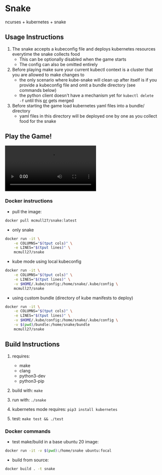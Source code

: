 # Snake
ncurses + kubernetes + snake
## Usage Instructions
1. The snake accepts a kubeconfig file and deploys kubernetes resources everytime the snake collects food
    - This can be optionally disabled when the game starts
    - The config can also be omitted entirely 
2. Before playing make sure your current kubectl context is a cluster that you are allowed to make changes to
    - the only scenario where kube-snake will clean up after itself is if you provide a kubeconfig file and omit a bundle directory (see commands below)
    - the python client doesn't have a mechanism yet for `kubectl delete -f` until this [pr](https://github.com/kubernetes-client/python/pull/1392) gets merged
3. Before starting the game load kubernetes yaml files into a bundle/ directory
    - yaml files in this directory will be deployed one by one as you collect food for the snake

## Play the Game! 

![trailer](./snake-trailer.webm.mov)

### Docker instructions
- pull the image:
```sh
docker pull mcmull27/snake:latest
```
- only snake
```sh
docker run -it \
    -e COLUMNS="$(tput cols)" \
    -e LINES="$(tput lines)" \
    mcmull27/snake

```

- kube mode using local kubeconfig
```sh
docker run -it \
    -e COLUMNS="$(tput cols)" \
    -e LINES="$(tput lines)" \
    -v $HOME/.kube/config:/home/snake/.kube/config \
    mcmull27/snake
```

- using custom bundle (directory of kube manifests to deploy)
```sh
docker run -it \
    -e COLUMNS="$(tput cols)" \
    -e LINES="$(tput lines)" \
    -v $HOME/.kube/config:/home/snake/.kube/config \
    -v $(pwd)/bundle:/home/snake/bundle
    mcmull27/snake
```

## Build Instructions
1. requires:
    - make
    - clang
    - python3-dev
    - python3-pip

1. build with: `make`
2. run with: `./snake`
3. kubernetes mode requires: `pip3 install kubernetes`
4. test: `make test && ./test`

### Docker commands

- test make/build in a base ubuntu 20 image:
```sh
docker run -it -v $(pwd):/home/snake ubuntu:focal
```
- build from source:
```sh
docker build . -t snake
```
